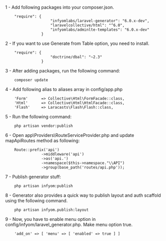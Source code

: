 1 - Add following packages into your composer.json.

        "require": {
                        "infyomlabs/laravel-generator": "6.0.x-dev",
                        "laravelcollective/html": "^6.0",
                        "infyomlabs/adminlte-templates": "6.0.x-dev"
                    }  

2 - If you want to use Generate from Table option, you need to install.

        "require": {
                        "doctrine/dbal": "~2.3"
                    } 

3 - After adding packages, run the following command:

        composer update

4 - Add following alias to aliases array in config/app.php

        'Form'      => Collective\Html\FormFacade::class,
        'Html'      => Collective\Html\HtmlFacade::class,
        'Flash'     => Laracasts\Flash\Flash::class,

5 - Run the following command:

        php artisan vendor:publish

6 - Open app\Providers\RouteServiceProvider.php and update mapApiRoutes method as following:

        Route::prefix('api')
                    ->middleware('api')
                    ->as('api.')
                    ->namespace($this->namespace."\\API")
                    ->group(base_path('routes/api.php'));   

7 - Publish generator stuff:

        php artisan infyom:publish

8 - Generator also provides a quick way to publish layout and auth scaffold using the following command.

        php artisan infyom.publish:layout 

9 - Now, you have to enable menu option in config/infyom/laravel_generator.php. Make menu option true.

        'add_on' => [ 'menu' => [ 'enabled' => true ] ]
